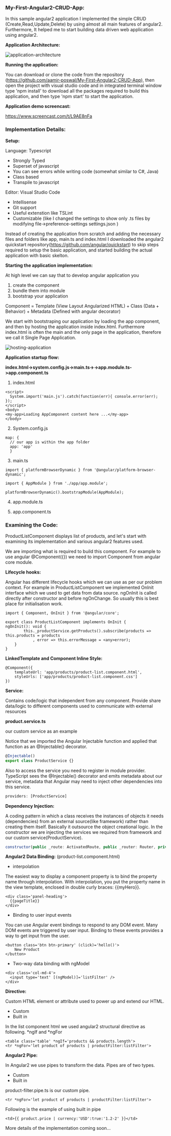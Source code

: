 ### My-First-Angular2-CRUD-App:
In this sample angular2 application I implemented the simple CRUD (Create,Read,Update,Delete) by using almost all main features of angular2. Furthermore, It helped me to start building data driven web application using angular2.

**Application Architecture:**

![application-architecture](https://cloud.githubusercontent.com/assets/1701237/23936497/f749dd38-096b-11e7-8eed-a9affcede052.png)

**Running the application:**


You can download or clone the code from the repository (https://github.com/aamir-poswal/My-First-Angular2-CRUD-App), then open the project with visual studio code and in integrated terminal window type 'npm install' to download all the packages required to build this application, and then type 'npm start' to start the application.

**Application demo screencast:**

https://www.screencast.com/t/L9AE8nFa


### Implementation Details:

**Setup:**

Language: Typescript
* Strongly Typed
* Superset of javascript
* You can see errors while writing code (somewhat similar to C#, Java)
* Class based
* Transpile to javascript

Editor: Visual Studio Code
* Intellisense
* Git support
* Useful extenstion like TSLint
* Customizable (like I changed the settings to show only .ts files by modifying file->preference-settings settings.json )

Instead of creating the application from scratch and adding the necessary files and folders like app, main.ts and index.html I downloaded the angular2 quickstart repository(https://github.com/angular/quickstart) to skip steps required to setup the basic application, and started building the actual application with basic skelton.

**Starting the application implementation:**

At high level we can say that to develop angular application you
1. create the component
2. bundle them into module
3. bootstrap your application

Component = Template (View Layout Angularized HTML) + Class (Data + Behavior) + Metadata (Defined with angular decorator)

We start with bootstraping our application by loading the app component, and then by hosting the application inside index.html. Furthermore index.html is often the main and the only page in the application, therefore we call it Single Page Application.

![hosting-application](https://cloud.githubusercontent.com/assets/1701237/23939277/6563dcc6-0979-11e7-91fa-b05075677fcd.png)


**Application startup flow:**

**index.html->system.config.js->main.ts->->app.module.ts->app.component.ts**

1. index.html

```
<script>
  System.import('main.js').catch(function(err){ console.error(err); });
</script>
<body>
<my-app>Loading AppComponent content here ...</my-app>
</body>
```

2. System.config.js

```
map: {
  // our app is within the app folder
  app: 'app'
  }
```  


3. main.ts

```
import { platformBrowserDynamic } from '@angular/platform-browser-dynamic';

import { AppModule } from './app/app.module';

platformBrowserDynamic().bootstrapModule(AppModule);
```  

4. app.module.ts

5. app.component.ts

### Examining the Code:

ProductListComponent displays list of products, and let's start with examining its implementation and various angular2 features used. 

We are importing what is required to build this component. For example to use angular @Component({}) we need to import Component from angular core module.

**Lifecycle hooks:**

Angular has different lifecycle hooks which we can use as per our problem context. For example in ProductListComponent we implemented OnInit interface which we used to get data from data source. ngOnInit is called directly after constructor and before ngOnChange. So usually this is best place for initialisation work.

```
import { Component, OnInit } from '@angular/core';

export class ProductListComponent implements OnInit {
ngOnInit(): void {
        this._productService.getProducts().subscribe(products => this.products = products
            , error => this.errorMessage = <any>error);
    }
}
```  

**LinkedTemplate and Component Inline Style:**

```
@Component({
    templateUrl: 'app/products/product-list.component.html',
    styleUrls: ['app/products/product-list.component.css']
})
```  
**Service:**

Contains code/logic that independent from any component.
Provide share data/logic to different components
used to communicate with external resources

**product.service.ts**

our custom service as an example 

Notice that we imported the Angular Injectable function and applied that function as an @Injectable() decorator.

```javascript
@Injectable()
export class ProductService {}
```
Also to access the service you need to register in module provider.
TypeScript sees the @Injectable() decorator and emits metadata about our service, metadata that Angular may need to inject other dependencies into this service.

```javascript
providers: [ProductService]
```

**Dependency Injection:**

A coding pattern in which a class receives the instances of objects it needs (dependencies) from an external source(like framework) rather than creating them itself. Basically it outsource the object creational logic.
In the constructor we are injecting the services we required from framework and our custom service(ProductService).

```javascript
constructor(public _route: ActivatedRoute, public _router: Router, private _productService: ProductService) {    }
```


**Angular2 Data Binding:**
(product-list.component.html)


- interpolation

The easiest way to display a component property is to bind the property name through interpolation. With interpolation, you put the property name in the view template, enclosed in double curly braces: {{myHero}}.

```
<div class='panel-heading'>
  {{pageTitle}}
</div>
```

- Binding to user input events

You can use Angular event bindings to respond to any DOM event. Many DOM events are triggered by user input. Binding to these events provides a way to get input from the user.

```
<button class='btn btn-primary' (click)='hello()'>
	New Product
</button>
```

- Two-way data binding with ngModel	

```
<div class='col-md-4'>
  <input type='text' [(ngModel)]='listFilter' />
</div>
```

**Directive:**

Custom HTML element or attribute used to power up and extend our HTML.
- Custom
- Built in

In the list component html we used angular2 structural directive as following.
*ngIf and *ngFor

```
<table class='table' *ngIf='products && products.length'>
<tr *ngFor='let product of products | productFilter:listFilter'>
```

**Angular2 Pipe:**

In Angular2 we use pipes to transform the data. Pipes are of two types.
- Custom
- Built in

product-filter.pipe.ts is our custom pipe.

`<tr *ngFor='let product of products | productFilter:listFilter'>`

Following is the example of using built in pipe

`<td>{{ product.price | currency:'USD':true:'1.2-2' }}</td>`



More details of the implementation coming soon...

